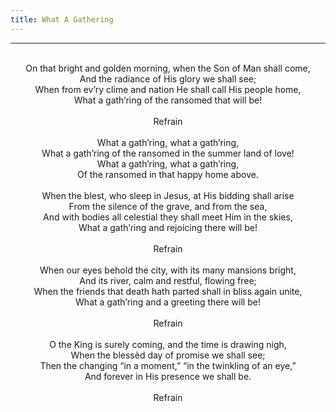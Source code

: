 ```yaml
---
title: What A Gathering
---
```


---
<center>
<br/>
On that bright and golden morning, when the Son of Man shall come,<br/>
And the radiance of His glory we shall see;<br/>
When from ev’ry clime and nation He shall call His people home,<br/>
What a gath’ring of the ransomed that will be!<br/>
<br/>
Refrain<br/>
<br/>
What a gath’ring, what a gath’ring,<br/>
What a gath’ring of the ransomed in the summer land of love!<br/>
What a gath’ring, what a gath’ring,<br/>
Of the ransomed in that happy home above.<br/>
<br/>
When the blest, who sleep in Jesus, at His bidding shall arise<br/>
From the silence of the grave, and from the sea,<br/>
And with bodies all celestial they shall meet Him in the skies,<br/>
What a gath’ring and rejoicing there will be!<br/>
<br/>
Refrain<br/>
<br/>
When our eyes behold the city, with its many mansions bright,<br/>
And its river, calm and restful, flowing free;<br/>
When the friends that death hath parted shall in bliss again unite,<br/>
What a gath’ring and a greeting there will be!<br/>
<br/>
Refrain<br/>
<br/>
O the King is surely coming, and the time is drawing nigh,<br/>
When the blessèd day of promise we shall see;<br/>
Then the changing “in a moment,” “in the twinkling of an eye,”<br/>
And forever in His presence we shall be.<br/>
<br/>
Refrain<br/>

</center>